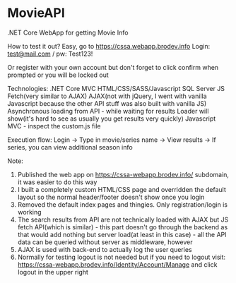 # MovieAPI
.NET Core WebApp for getting Movie Info

How to test it out? Easy, go to https://cssa.webapp.brodev.info
Login: test@mail.com / pw: Test123!

Or register with your own account but don't forget to click confirm when prompted or you will be locked out

Technologies:
.NET Core MVC
HTML/CSS/SASS/Javascript
SQL Server
JS Fetch(very similar to AJAX)
AJAX(not with jQuery, I went with vanilla Javascript because the other API stuff was also built with vanilla JS)
Asynchronous loading from API - while waiting for results Loader will show(it's hard to see as usually you get results very quickly)
Javascript MVC - inspect the custom.js file

Execution flow:
Login -> Type in movie/series name -> View results -> If series, you can view additional season info

Note: 
1. Published the web app on https://cssa-webapp.brodev.info/ subdomain, it was easier to do this way
1. I built a completely custom HTML/CSS page and overridden the default layout so the normal header/footer doesn't show
once you login
2. Removed the default index pages and thingies. Only registration/login is working
3. The search results from API are not technically loaded with AJAX but JS fetch API(which is similar) - this part doesn't go through
the backend as that would add nothing but server load(at least in this case) - all the API data can be queried without server as middleware, however
4. AJAX is used with back-end to actually log the user queries
5. Normally for testing logout is not needed but if you need to logout visit: https://cssa-webapp.brodev.info/Identity/Account/Manage and click logout in the upper right



